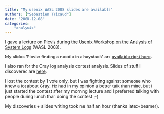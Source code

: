 ```yaml
---
title: "My usenix WASL 2008 slides are available"
authors: ["Sebastien Tricaud"]
date: "2008-12-08"
categories: 
  - "analysis"
---
```


I gave a lecture on Picviz during [the Usenix Workshop on the Analysis of System Logs](http://www.usenix.org/events/wasl08/tech/) (WASL 2008).

  

My slides 'Picviz: finding a needle in a haystack' are [available right here](http://www.wallinfire.net/files/picviz-usenix-wasl2008.pdf).

  

I also ran for the Cray log analysis contest analysis. Slides of stuff I discovered are [here](http://www.wallinfire.net/files/wasl2008-craylog-contest.pdf).

  

  

I lost the contest by 1 vote only, but I was fighting against someone who knew a lot about Cray. He had in my opinion a better talk than mine, but I just started the contest after my morning lecture and I preferred talking with people during lunch than doing the contest ;-)

  

My discoveries + slides writing took me half an hour (thanks latex+beamer).
